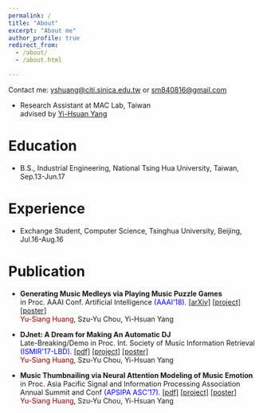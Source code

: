 ```yaml
---
permalink: /
title: "About"
excerpt: "About me"
author_profile: true
redirect_from: 
  - /about/
  - /about.html

---
```

Contact me: yshuang@citi.sinica.edu.tw or sm840816@gmail.com
* Research Assistant at MAC Lab, Taiwan <br/>
advised by [Yi-Hsuan Yang](http://mac.citi.sinica.edu.tw/~yang/)

Education
======
* B.S., Industrial Engineering, National Tsing Hua University, Taiwan,  Sep.13-Jun.17

Experience
=====
* Exchange Student, Computer Science, Tsinghua University, Beijing,  Jul.16-Aug.16

Publication
======
* __Generating Music Medleys via Playing Music Puzzle Games__<br />
in Proc. AAAI Conf. Artificial Intelligence <span style="color:blue">(AAAI’18).</span> [\[arXiv\]](https://arxiv.org/abs/1709.04384) [\[project\]](https://remyhuang.github.io/music_puzzle_game) [\[poster\]](https://remyhuang.github.io/files/huang18aaai-poster.pdf)<br />
<span style="color:darkred">Yu-Siang Huang</span>, Szu-Yu Chou, Yi-Hsuan Yang

* __DJnet: A Dream for Making An Automatic DJ__<br />
Late-Breaking/Demo in Proc. Int. Society of Music Information Retrieval <span style="color:blue">(ISMIR'17-LBD).</span> [\[pdf\]](https://remyhuang.github.io/files/huang17ismir-lbd.pdf) [\[project\]](https://remyhuang.github.io/DJnet) [\[poster\]](https://remyhuang.github.io/files/huang17ismir-lbd-poster.pdf)<br />
<span style="color:darkred">Yu-Siang Huang</span>, Szu-Yu Chou, Yi-Hsuan Yang

* __Music Thumbnailing via Neural Attention Modeling of Music Emotion__<br />
in Proc. Asia Pacific Signal and Information Processing Association Annual Summit and Conf <span style="color:blue">(APSIPA ASC’17).</span> [\[pdf\]](https://remyhuang.github.io/files/huang17apsipa.pdf) [\[project\]](https://remyhuang.github.io/music_thumbnailing) [\[poster\]](https://remyhuang.github.io/files/huang17apsipa-poster.pdf)<br />
<span style="color:darkred">Yu-Siang Huang</span>, Szu-Yu Chou, Yi-Hsuan Yang
